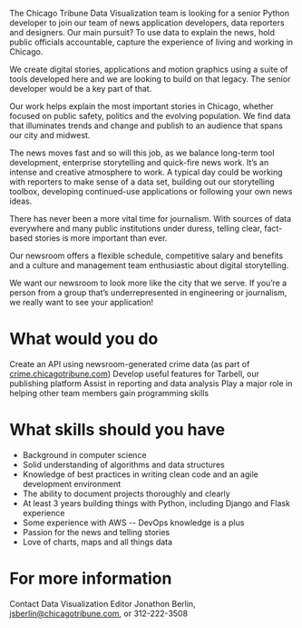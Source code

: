 The Chicago Tribune Data Visualization team is looking for a senior Python developer to join our team of news application developers, data reporters and designers. Our main pursuit? To use data to explain the news, hold public officials accountable, capture the experience of living and working in Chicago. 

We create digital stories, applications and motion graphics using a suite of tools developed here and we are looking to build on that legacy. The senior developer would be a key part of that. 

Our work helps explain the most important stories in Chicago, whether focused on public safety, politics and the evolving population. We find data that illuminates trends and change and publish to an audience that spans our city and midwest.

The news moves fast and so will this job, as we balance long-term tool development, enterprise storytelling and quick-fire news work. It’s an intense and creative atmosphere to work. A typical day could be working with reporters to make sense of a data set, building out our storytelling toolbox, developing continued-use applications or following your own news ideas.

There has never been a more vital time for journalism. With sources of data everywhere and many public institutions under duress, telling clear, fact-based stories is more important than ever.

Our newsroom offers a flexible schedule, competitive salary and benefits and a culture and management team enthusiastic about digital storytelling. 


We want our newsroom to look more like the city that we serve. If you’re a person from a group that’s underrepresented in engineering or journalism, we really want to see your application!

What would you do
==

Create an API using newsroom-generated crime data (as part of [crime.chicagotribune.com](http://crime.chicagotribune.com/))
Develop useful features for Tarbell, our publishing platform
Assist in reporting and data analysis
Play a major role in helping other team members gain programming skills

What skills should you have
==

- Background in computer science
- Solid understanding of algorithms and data structures
- Knowledge of best practices in writing  clean code and an agile development environment
- The ability to document projects thoroughly and clearly
- At least 3 years building things with  Python, including Django and Flask experience
- Some experience with AWS -- DevOps knowledge is a plus
- Passion for the news and telling stories
- Love of charts, maps and all things data

For more information
== 

Contact Data Visualization Editor Jonathon Berlin, jsberlin@chicagotribune.com, or 312-222-3508
